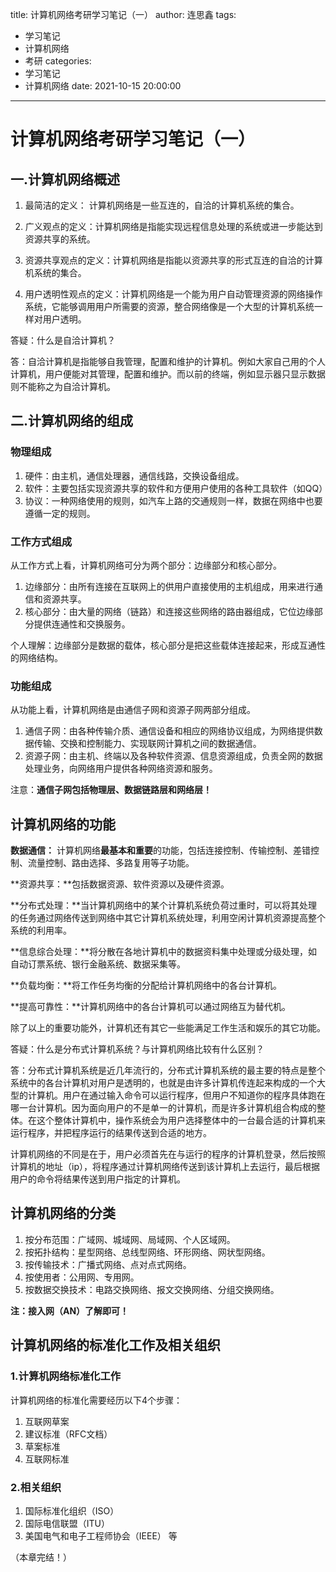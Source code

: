 title: 计算机网络考研学习笔记（一）
author: 连思鑫
tags:
  - 学习笔记
  - 计算机网络
  - 考研
categories:
  - 学习笔记
  - 计算机网络
date: 2021-10-15 20:00:00
---
# 计算机网络考研学习笔记（一）

## 一.计算机网络概述
1. 最简洁的定义： 计算机网络是一些互连的，自洽的计算机系统的集合。

2. 广义观点的定义：计算机网络是指能实现远程信息处理的系统或进一步能达到资源共享的系统。

3. 资源共享观点的定义：计算机网络是指能以资源共享的形式互连的自洽的计算机系统的集合。

4. 用户透明性观点的定义：计算机网络是一个能为用户自动管理资源的网络操作系统，它能够调用用户所需要的资源，整合网络像是一个大型的计算机系统一样对用户透明。

答疑：什么是自洽计算机？

答：自洽计算机是指能够自我管理，配置和维护的计算机。例如大家自己用的个人计算机，用户便能对其管理，配置和维护。而以前的终端，例如显示器只显示数据则不能称之为自洽计算机。

## 二.计算机网络的组成

### 物理组成

1. 硬件：由主机，通信处理器，通信线路，交换设备组成。
2. 软件：主要包括实现资源共享的软件和方便用户使用的各种工具软件（如QQ）
3. 协议：一种网络使用的规则，如汽车上路的交通规则一样，数据在网络中也要遵循一定的规则。

### 工作方式组成
从工作方式上看，计算机网络可分为两个部分：边缘部分和核心部分。

1. 边缘部分：由所有连接在互联网上的供用户直接使用的主机组成，用来进行通信和资源共享。
2. 核心部分：由大量的网络（链路）和连接这些网络的路由器组成，它位边缘部分提供连通性和交换服务。

个人理解：边缘部分是数据的载体，核心部分是把这些载体连接起来，形成互通性的网络结构。

### 功能组成
从功能上看，计算机网络是由通信子网和资源子网两部分组成。

1. 通信子网：由各种传输介质、通信设备和相应的网络协议组成，为网络提供数据传输、交换和控制能力、实现联网计算机之间的数据通信。
2. 资源子网：由主机、终端以及各种软件资源、信息资源组成，负责全网的数据处理业务，向网络用户提供各种网络资源和服务。

注意：**通信子网包括物理层、数据链路层和网络层！**

## 计算机网络的功能

**数据通信：** 计算机网络**最基本和重要**的功能，包括连接控制、传输控制、差错控制、流量控制、路由选择、多路复用等子功能。

**资源共享：**包括数据资源、软件资源以及硬件资源。

**分布式处理：**当计算机网络中的某个计算机系统负荷过重时，可以将其处理的任务通过网络传送到网络中其它计算机系统处理，利用空闲计算机资源提高整个系统的利用率。

**信息综合处理：**将分散在各地计算机中的数据资料集中处理或分级处理，如自动订票系统、银行金融系统、数据采集等。

**负载均衡：**将工作任务均衡的分配给计算机网络中的各台计算机。

**提高可靠性：**计算机网络中的各台计算机可以通过网络互为替代机。

除了以上的重要功能外，计算机还有其它一些能满足工作生活和娱乐的其它功能。

答疑：什么是分布式计算机系统？与计算机网络比较有什么区别？

答：分布式计算机系统是近几年流行的，分布式计算机系统的最主要的特点是整个系统中的各台计算机对用户是透明的，也就是由许多计算机传连起来构成的一个大型的计算机。用户在通过输入命令可以运行程序，但用户不知道你的程序具体跑在哪一台计算机。因为面向用户的不是单一的计算机，而是许多计算机组合构成的整体。在这个整体计算机中，操作系统会为用户选择整体中的一台最合适的计算机来运行程序，并把程序运行的结果传送到合适的地方。

计算机网络的不同是在于，用户必须首先在与运行的程序的计算机登录，然后按照计算机的地址（ip），将程序通过计算机网络传送到该计算机上去运行，最后根据用户的命令将结果传送到用户指定的计算机。

## 计算机网络的分类
1. 按分布范围：广域网、城域网、局域网、个人区域网。
2. 按拓扑结构：星型网络、总线型网络、环形网络、网状型网络。
3. 按传输技术：广播式网络、点对点式网络。
4. 按使用者：公用网、专用网。
5. 按数据交换技术：电路交换网络、报文交换网络、分组交换网络。

**注：接入网（AN）了解即可！**

## 计算机网络的标准化工作及相关组织

### 1.计算机网络标准化工作

计算机网络的标准化需要经历以下4个步骤：

1. 互联网草案
2. 建议标准（RFC文档）
3. 草案标准
4. 互联网标准

### 2.相关组织

1. 国际标准化组织（ISO）
2. 国际电信联盟（ITU）
3. 美国电气和电子工程师协会（IEEE）
等

（本章完结！）





